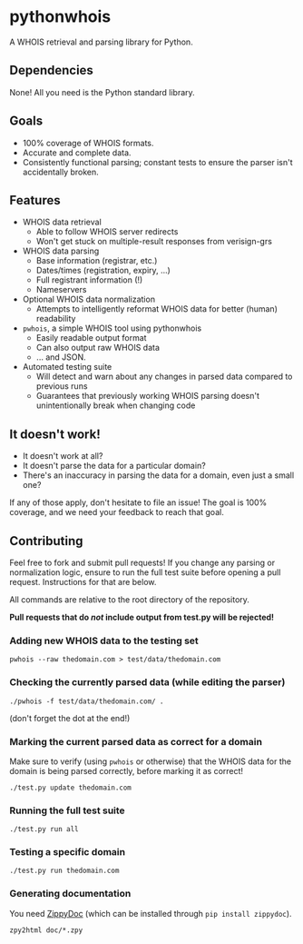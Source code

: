 pythonwhois
===========

A WHOIS retrieval and parsing library for Python.

## Dependencies

None! All you need is the Python standard library.

## Goals

* 100% coverage of WHOIS formats.
* Accurate and complete data.
* Consistently functional parsing; constant tests to ensure the parser isn't accidentally broken.

## Features

* WHOIS data retrieval
	* Able to follow WHOIS server redirects
	* Won't get stuck on multiple-result responses from verisign-grs
* WHOIS data parsing
	* Base information (registrar, etc.)
	* Dates/times (registration, expiry, ...)
	* Full registrant information (!)
	* Nameservers
* Optional WHOIS data normalization
	* Attempts to intelligently reformat WHOIS data for better (human) readability
* `pwhois`, a simple WHOIS tool using pythonwhois
	* Easily readable output format
	* Can also output raw WHOIS data
	* ... and JSON.
* Automated testing suite
	* Will detect and warn about any changes in parsed data compared to previous runs
	* Guarantees that previously working WHOIS parsing doesn't unintentionally break when changing code

## It doesn't work!

* It doesn't work at all?
* It doesn't parse the data for a particular domain?
* There's an inaccuracy in parsing the data for a domain, even just a small one?

If any of those apply, don't hesitate to file an issue! The goal is 100% coverage, and we need your feedback to reach that goal.

## Contributing

Feel free to fork and submit pull requests! If you change any parsing or normalization logic, ensure to run the full test suite before opening a pull request. Instructions for that are below.

All commands are relative to the root directory of the repository.

**Pull requests that do _not_ include output from test.py will be rejected!**

### Adding new WHOIS data to the testing set

	pwhois --raw thedomain.com > test/data/thedomain.com
	
### Checking the currently parsed data (while editing the parser)

	./pwhois -f test/data/thedomain.com/ .
	
(don't forget the dot at the end!)
	
### Marking the current parsed data as correct for a domain

Make sure to verify (using `pwhois` or otherwise) that the WHOIS data for the domain is being parsed correctly, before marking it as correct!

	./test.py update thedomain.com
	
### Running the full test suite

	./test.py run all
	
### Testing a specific domain

	./test.py run thedomain.com

### Generating documentation

You need [ZippyDoc](http://cryto.net/zippydoc) (which can be installed through `pip install zippydoc`).

	zpy2html doc/*.zpy

